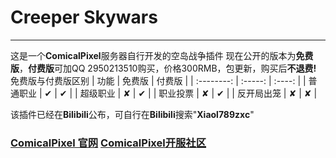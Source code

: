# Creeper Skywars
------
这是一个**ComicalPixel**服务器自行开发的空岛战争插件
现在公开的版本为**免费版**，**付费版**可加QQ 2950213510购买，价格300RMB，包更新，购买后**不退费!**
免费版与付费版区别
| 功能        | 免费版   |  付费版  |
| :--------:   | :-----:  | :----:  |
| 普通职业     | ✔  |   ✔    |
| 超级职业     | ✘ |   ✔    |
| 职业投票     | ✘ |   ✔    |
| 反开局出笼     | ✘ |   ✘    |

该插件已经在**Bilibili**公布，可自行在**Bilibili**搜索"**Xiaol789zxc**"
### [ComicalPixel 官网](https://comicalpixel.github.io) [ComicalPixel开服社区](http://qm.qq.com/cgi-bin/qm/qr?_wv=1027&k=Vbeq9jmLNw9dD0405tiBKfL6xCp243GH&authKey=zUnDXr%2Bs%2F94Jk44jUB1JqT4SDUsl9kIZt9%2BJm04EkqFGbzFI3Vd1FfwMJpdCHi03&noverify=0&group_code=785558347) 
